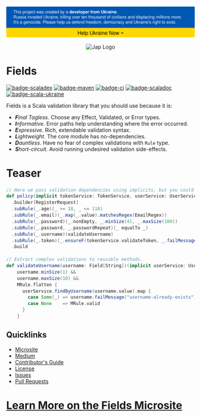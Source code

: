 [![Stand With Ukraine](https://raw.githubusercontent.com/vshymanskyy/StandWithUkraine/main/banner-direct-single.svg)](https://stand-with-ukraine.pp.ua)

<p align="center">
    <img src="assets/jap-logo.png" alt="Jap Logo"/>
</p>

# Fields

[![badge-scaladex]][link-scaladex] [![badge-maven]][link-maven] [![badge-ci]][link-ci] [![badge-scaladoc]][link-scaladoc] [![badge-scala-ukraine]][link-scala-ukraine]

Fields is a Scala validation library that you should use because it is:

- _**F**inal Tagless_. Choose any Effect, Validated, or Error types.
- _**I**nformative_. Error paths help understanding where the error occurred.
- _**E**xpressive_. Rich, extendable validation syntax.
- _**L**ightweight_. The core module has no-dependencies.
- _**D**auntless_. Have no fear of complex validations with `Rule` type.
- _**S**hort-circuit_. Avoid running undesired validation side-effects.

# Teaser

```scala
// Here we pass validation dependencies using implicits, but you could be doing this the way you prefer
def policy(implicit tokenService: TokenService, userService: UserService): Policy[RegisterRequest] = Policy
  .builder[RegisterRequest]
  .subRule(_.age)(_ >= 18, _ <= 110)
  .subRule(_.email)(_.map(_.value).matchesRegex(EmailRegex))
  .subRule(_.password)(_.nonEmpty, _.minSize(4), _.maxSize(100))
  .subRule(_.password, _.passwordRepeat)(_ equalTo _)
  .subRule(_.username)(validateUsername)
  .subRule(_.token)(_.ensureF(tokenService.validateToken, _.failMessage("invalid-token")))
  .build

// Extract complex validations to reusable methods.
def validateUsername(username: Field[String])(implicit userService: UserService): MRule =
    username.minSize(1) &&
    username.maxSize(10) &&
    MRule.flatten {
      userService.findByUsername(username.value).map {
        case Some(_) => username.failMessage("username-already-exists")
        case None    => MRule.valid
      }
    }
```

## Quicklinks

- [Microsite](https://jap-company.github.io/fields)
- [Medium](https://medium.com/@oleh.dubynskiy/fields-scala-validation-library-86ac818cd704)
- [Contributor's Guide](https://jap-company.github.io/fields/docs/contributing)
- [License](LICENSE)
- [Issues](https://github.com/jap-company/fields/issues)
- [Pull Requests](https://github.com/jap-company/fields/pulls)

# [Learn More on the Fields Microsite](https://jap-company.github.io/fields)

[link-scaladex]: https://index.scala-lang.org/jap-company/fields/fields-core "Scaladex"
[link-maven]: https://maven-badges.herokuapp.com/maven-central/company.jap/fields-core_2.13 "Maven"
[link-ci]: https://github.com/jap-company/fields/actions?query=workflow%3A%22CI%22 "CI"
[link-scala-ukraine]: https://github.com/scala-ukraine/knowledge-base "Scala Ukraine"
[link-scaladoc]: https://jap-company.github.io/fields/api "Scaladoc"
[badge-ci]: https://github.com/jap-company/fields/workflows/CI/badge.svg "CI"
[badge-maven]: https://maven-badges.herokuapp.com/maven-central/company.jap/fields-core_2.13/badge.svg "Maven"
[badge-scaladex]: https://index.scala-lang.org/jap-company/fields/fields-core/latest-by-scala-version.svg?platform=jvm "Scaladex"
[badge-scala-ukraine]: https://img.shields.io/badge/Scala-Ukraine-EBD038?labelColor=4172CC "Scala Ukraine"
[badge-scaladoc]: https://img.shields.io/badge/scaladoc-read-brightgreen "Scaladoc"
